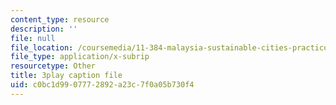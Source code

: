 ```yaml
---
content_type: resource
description: ''
file: null
file_location: /coursemedia/11-384-malaysia-sustainable-cities-practicum-spring-2018/c0bc1d9907772892a23c7f0a05b730f4_DUKQ2SogFf8.srt
file_type: application/x-subrip
resourcetype: Other
title: 3play caption file
uid: c0bc1d99-0777-2892-a23c-7f0a05b730f4
---
```

